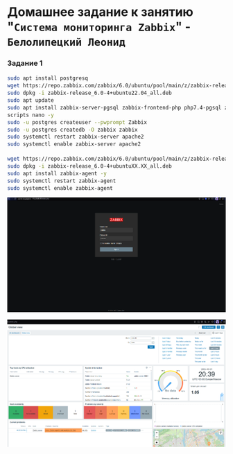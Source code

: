 # Домашнее задание к занятию "`Система мониторинга Zabbix`" - `Белолипецкий Леонид`



### Задание 1

```bash
sudo apt install postgresq
wget https://repo.zabbix.com/zabbix/6.0/ubuntu/pool/main/z/zabbix-release/zabbix-release_6.0-4+ubuntu22.04_all.deb
sudo dpkg -i zabbix-release_6.0-4+ubuntu22.04_all.deb
sudo apt update
sudo apt install zabbix-server-pgsql zabbix-frontend-php php7.4-pgsql zabbix-apache-conf zabbix-sql-
scripts nano -y
sudo -u postgres createuser --pwprompt Zabbix
sudo -u postgres createdb -O zabbix zabbix
sudo systemctl restart zabbix-server apache2
sudo systemctl enable zabbix-server apache2

wget https://repo.zabbix.com/zabbix/6.0/ubuntu/pool/main/z/zabbix-release/zabbix-release_6.0-4+ubuntu22.04_all.deb
sudo dpkg -i zabbix-release_6.0-4+ubuntuXX.XX_all.deb
sudo apt install zabbix-agent -y
sudo systemctl restart zabbix-agent
sudo systemctl enable zabbix-agent
```

![img](img/img1.png)

![img2](img/img2.png)


